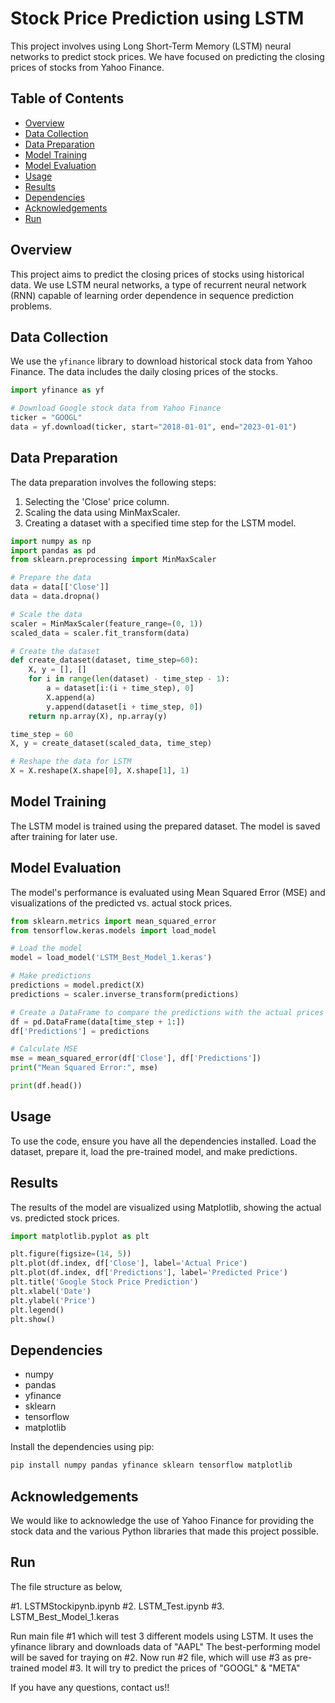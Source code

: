 
# Stock Price Prediction using LSTM

This project involves using Long Short-Term Memory (LSTM) neural networks to predict stock prices. We have focused on predicting the closing prices of stocks from Yahoo Finance.

## Table of Contents

- [Overview](#overview)
- [Data Collection](#data-collection)
- [Data Preparation](#data-preparation)
- [Model Training](#model-training)
- [Model Evaluation](#model-evaluation)
- [Usage](#usage)
- [Results](#results)
- [Dependencies](#dependencies)
- [Acknowledgements](#acknowledgements)
- [Run](#run)

## Overview

This project aims to predict the closing prices of stocks using historical data. We use LSTM neural networks, a type of recurrent neural network (RNN) capable of learning order dependence in sequence prediction problems.

## Data Collection

We use the `yfinance` library to download historical stock data from Yahoo Finance. The data includes the daily closing prices of the stocks.

```python
import yfinance as yf

# Download Google stock data from Yahoo Finance
ticker = "GOOGL"
data = yf.download(ticker, start="2018-01-01", end="2023-01-01")
```

## Data Preparation

The data preparation involves the following steps:
1. Selecting the 'Close' price column.
2. Scaling the data using MinMaxScaler.
3. Creating a dataset with a specified time step for the LSTM model.

```python
import numpy as np
import pandas as pd
from sklearn.preprocessing import MinMaxScaler

# Prepare the data
data = data[['Close']]
data = data.dropna()

# Scale the data
scaler = MinMaxScaler(feature_range=(0, 1))
scaled_data = scaler.fit_transform(data)

# Create the dataset
def create_dataset(dataset, time_step=60):
    X, y = [], []
    for i in range(len(dataset) - time_step - 1):
        a = dataset[i:(i + time_step), 0]
        X.append(a)
        y.append(dataset[i + time_step, 0])
    return np.array(X), np.array(y)

time_step = 60
X, y = create_dataset(scaled_data, time_step)

# Reshape the data for LSTM
X = X.reshape(X.shape[0], X.shape[1], 1)
```

## Model Training

The LSTM model is trained using the prepared dataset. The model is saved after training for later use.

## Model Evaluation

The model's performance is evaluated using Mean Squared Error (MSE) and visualizations of the predicted vs. actual stock prices.

```python
from sklearn.metrics import mean_squared_error
from tensorflow.keras.models import load_model

# Load the model
model = load_model('LSTM_Best_Model_1.keras')

# Make predictions
predictions = model.predict(X)
predictions = scaler.inverse_transform(predictions)

# Create a DataFrame to compare the predictions with the actual prices
df = pd.DataFrame(data[time_step + 1:])
df['Predictions'] = predictions

# Calculate MSE
mse = mean_squared_error(df['Close'], df['Predictions'])
print("Mean Squared Error:", mse)

print(df.head())
```

## Usage

To use the code, ensure you have all the dependencies installed. Load the dataset, prepare it, load the pre-trained model, and make predictions.

## Results

The results of the model are visualized using Matplotlib, showing the actual vs. predicted stock prices.

```python
import matplotlib.pyplot as plt

plt.figure(figsize=(14, 5))
plt.plot(df.index, df['Close'], label='Actual Price')
plt.plot(df.index, df['Predictions'], label='Predicted Price')
plt.title('Google Stock Price Prediction')
plt.xlabel('Date')
plt.ylabel('Price')
plt.legend()
plt.show()
```

## Dependencies

- numpy
- pandas
- yfinance
- sklearn
- tensorflow
- matplotlib

Install the dependencies using pip:

```bash
pip install numpy pandas yfinance sklearn tensorflow matplotlib
```

## Acknowledgements

We would like to acknowledge the use of Yahoo Finance for providing the stock data and the various Python libraries that made this project possible.

## Run

The file structure as below,

#1. LSTMStockipynb.ipynb
#2. LSTM_Test.ipynb
#3. LSTM_Best_Model_1.keras

Run main file #1 which will test 3 different models using LSTM. It uses the yfinance library and downloads data of "AAPL"
The best-performing model will be saved for traying on #2.
Now run #2 file, which will use #3 as pre-trained model #3. It will try to predict the prices of "GOOGL" & "META"

If you have any questions, contact us!!